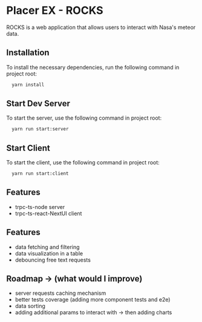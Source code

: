 # Placer EX - ROCKS

ROCKS is a web application that allows users to interact with Nasa's meteor data.

## Installation

To install the necessary dependencies, run the following command in project root:

```bash
  yarn install
```

## Start Dev Server

To start the server, use the following command in project root:

```bash
  yarn run start:server
```

## Start Client

To start the client, use the following command in project root:

```bash
  yarn run start:client
```

## Features

- trpc-ts-node server
- trpc-ts-react-NextUI client

## Features

- data fetching and filtering
- data visualization in a table 
- debouncing free text requests

## Roadmap -> (what would I improve) 

- server requests caching mechanism
- better tests coverage (adding more component tests and e2e)
- data sorting
- adding additional params to interact with -> then adding charts
